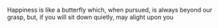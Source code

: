 Happiness is like a butterfly which, when pursued, is always beyond our grasp, but, if you will sit down quietly, may alight upon you